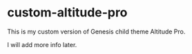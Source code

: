 # custom-altitude-pro
This is my custom version of Genesis child theme Altitude Pro.

I will add more info later.
